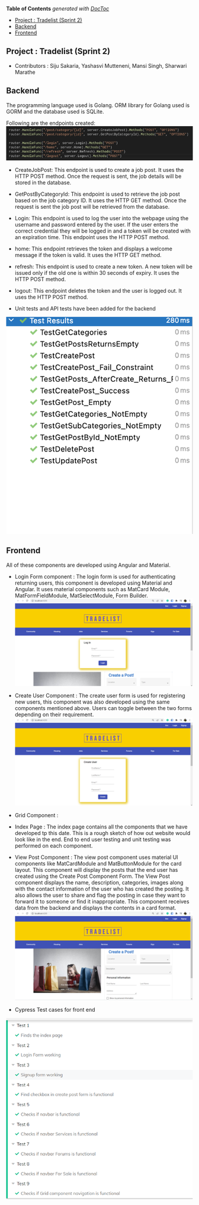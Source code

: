 <!-- START doctoc generated TOC please keep comment here to allow auto update -->
<!-- DON'T EDIT THIS SECTION, INSTEAD RE-RUN doctoc TO UPDATE -->
**Table of Contents**  *generated with [DocToc](https://github.com/thlorenz/doctoc)*

- [Project : Tradelist (Sprint 2)](#project--tradelist-sprint-2)
- [Backend](#backend)
- [Frontend](#frontend)

<!-- END doctoc generated TOC please keep comment here to allow auto update -->

## Project : Tradelist (Sprint 2)
* Contributors : Siju Sakaria, Yashasvi Mutteneni, Mansi Singh, Sharwari Marathe

## Backend 
The programming language used is Golang. ORM library for Golang used is GORM and the database used is SQLite.

Following are the endpoints created:
![Alt text](endpoints_sprint2.png)
* CreateJobPost: This endpoint is used to create a job post. It uses the HTTP POST method. Once the request is sent, the job details will be stored in the database. 
* GetPostByCategoryId: This endpoint is used to retrieve the job post based on the job category ID. It uses the HTTP GET method. Once the request is sent the job post will be retrieved from the database.
* Login: This endpoint is used to log the user into the webpage using the username and password entered by the user. If the user enters the correct credential they will be logged in and a token will be created with an expiration time. This endpoint uses the HTTP POST method.
* home: This endpoint retrieves the token and displays a welcome message if the token is valid. It uses the HTTP GET method.
* refresh: This endpoint is used to create a new token. A new token will be issued only if the old one is within 30 seconds of expiry. It uses the HTTP POST method.
* logout: This endpoint deletes the token and the user is logged out. It uses the HTTP POST method. 

* Unit tests and API tests have been added for the backend

![Alt text](Backend_tests.png)


## Frontend
All of these components are developed using Angular and Material.
* Login Form component : The login form is used for authenticating returning users, this component is developed using Material and Angular. It uses material components such as MatCard Module, MatFormFieldModule, MatSelectModule, Form Builder. 
![Alt text](login.png)
* Create User Component : The create user form is used for registering new users, this component was also developed using the same components mentioned above. Users can toggle between the two forms depending on their requirement.
![Alt text](createuser.png)
* Grid Component :
* Index Page : The index page contains all the components that we have developed tp this date. This is a rough sketch of how out website would look like in the end. End to end user testing and unit testing was performed on each component. 
* View Post Component : The view post component uses material UI components like MatCardModule and MatButtonModule for the card layout. This component will display the posts that the end user has created using the Create Post Component Form. The View Post component displays the name, description, categories, images along with the contact information of the user who has created the posting. It also allows the user to share and flag the posting in case they want to forward it to someone or find it inappropriate. This component receives data from the backend and displays the contents in a card format.
![Alt text](index.png)

* Cypress Test cases for front end 

![Alt text](cypresstest.png)

